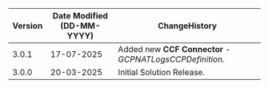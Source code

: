  **Version** | **Date Modified (DD-MM-YYYY)**| **ChangeHistory**                                                                         |
|------------|-------------------------------|-------------------------------------------------------------------------------------------|
| 3.0.1      | 17-07-2025                    | Added new **CCF Connector** - *GCPNATLogsCCPDefinition.*|
| 3.0.0      | 20-03-2025                    | Initial Solution Release.                                               |

